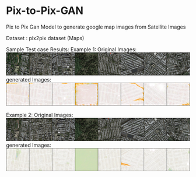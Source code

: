 # Pix-to-Pix-GAN
Pix to Pix Gan Model to generate google map images from Satellite Images

Dataset : pix2pix dataset (Maps)

Sample Test case Results:
Example 1:
Original Images:
![alt text](https://github.com/boppana-tejkiran/Pix-to-Pix-GAN/blob/main/label_233.png?raw=true)
generated Images:
![alt text](https://github.com/boppana-tejkiran/Pix-to-Pix-GAN/blob/main/y_gen_233.png?raw=true)

Example 2:
Original Images:
![alt text](https://github.com/boppana-tejkiran/Pix-to-Pix-GAN/blob/main/label_234.png?raw=true)
generated Images:
![alt text](https://github.com/boppana-tejkiran/Pix-to-Pix-GAN/blob/main/y_gen_234.png?raw=true)
